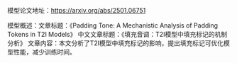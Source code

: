 模型论文地址：https://arxiv.org/abs/2501.06751

模型概述：文章标题：《Padding Tone: A Mechanistic Analysis of Padding Tokens in T2I Models》
中文文章标题：《填充音调：T2I模型中填充标记的机制分析》
文章内容：本文分析了T2I模型中填充标记的影响，提出填充标记可优化模型性能，减少训练时间。

